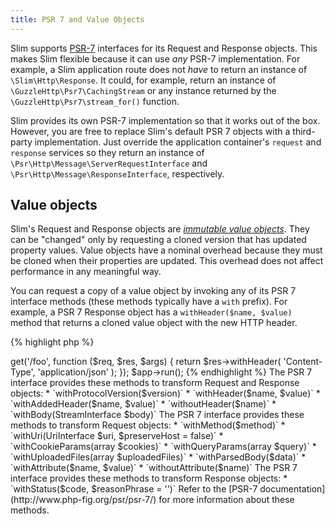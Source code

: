 ```yaml
---
title: PSR 7 and Value Objects
---
```


Slim supports [PSR-7](https://github.com/php-fig/http-message) interfaces for
its Request and Response objects. This makes Slim flexible because it can
use _any_ PSR-7 implementation. For example, a Slim application
route does not _have_ to return an instance of `\Slim\Http\Response`. It could,
for example, return an instance of `\GuzzleHttp\Psr7\CachingStream` or any instance
returned by the `\GuzzleHttp\Psr7\stream_for()` function.

Slim provides its own PSR-7 implementation so that it works out of the box. However,
you are free to replace Slim's default PSR 7 objects with a third-party implementation.
Just override the application container's `request` and `response` services so
they return an instance of `\Psr\Http\Message\ServerRequestInterface` and
`\Psr\Http\Message\ResponseInterface`, respectively.

## Value objects

Slim's Request and Response objects are [_immutable value objects_](http://en.wikipedia.org/wiki/Value_object).
They can be "changed" only by requesting a cloned version that has updated
property values. Value objects have a nominal overhead because they must be
cloned when their properties are updated. This overhead does not affect
performance in any meaningful way.

You can request a copy of a value object by invoking any of its PSR 7
interface methods (these methods typically have a `with` prefix). For example,
a PSR 7 Response object has a `withHeader($name, $value)` method that returns a
cloned value object with the new HTTP header.

{% highlight php %}
<?php
$app = new \Slim\App;
$app->get('/foo', function ($req, $res, $args) {
    return $res->withHeader(
        'Content-Type',
        'application/json'
    );
});
$app->run();
{% endhighlight %}

The PSR 7 interface provides these methods to transform Request and Response
objects:

* `withProtocolVersion($version)`
* `withHeader($name, $value)`
* `withAddedHeader($name, $value)`
* `withoutHeader($name)`
* `withBody(StreamInterface $body)`

The PSR 7 interface provides these methods to transform Request objects:

* `withMethod($method)`
* `withUri(UriInterface $uri, $preserveHost = false)`
* `withCookieParams(array $cookies)`
* `withQueryParams(array $query)`
* `withUploadedFiles(array $uploadedFiles)`
* `withParsedBody($data)`
* `withAttribute($name, $value)`
* `withoutAttribute($name)`

The PSR 7 interface provides these methods to transform Response objects:

* `withStatus($code, $reasonPhrase = '')`

Refer to the [PSR-7 documentation](http://www.php-fig.org/psr/psr-7/) for more information about these methods.
